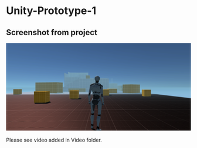 # Unity-Prototype-1

## Screenshot from project 

<img width=1200 src="https://github.com/rahul07bagul/Unity-Prototype-1/blob/main/Image/Screenshot%202024-04-15%20222003.png" alt="bench">

Please see video added in Video folder.

